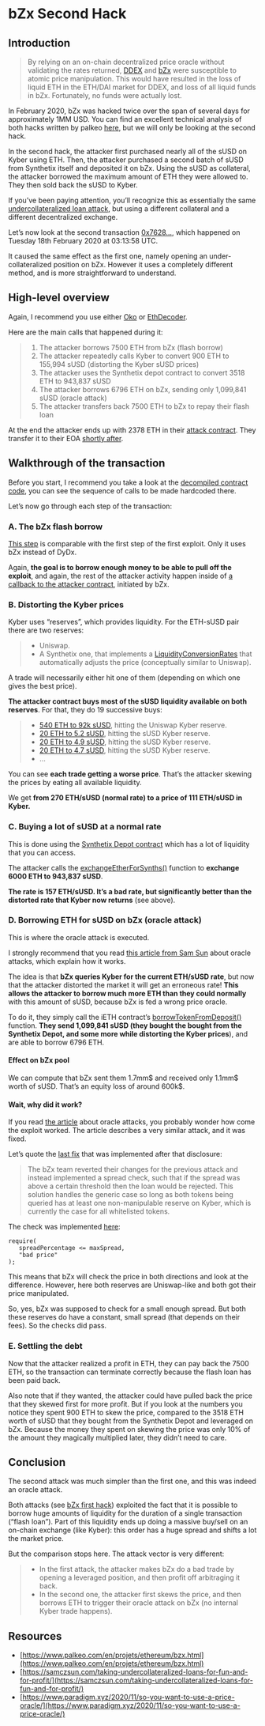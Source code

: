 # bZx Second Hack

## Introduction

> By relying on an on-chain decentralized price oracle without validating the rates returned, [DDEX](https://margin.ddex.io/) and [bZx](https://bzx.network/) were susceptible to atomic price manipulation. This would have resulted in the loss of liquid ETH in the ETH/DAI market for DDEX, and loss of all liquid funds in bZx. Fortunately, no funds were actually lost.

In February 2020, bZx was hacked twice over the span of several days for approximately 1MM USD. You can find an excellent technical analysis of both hacks written by palkeo [here](https://www.palkeo.com/en/projets/ethereum/bzx.html), but we will only be looking at the second hack.

In the second hack, the attacker first purchased nearly all of the sUSD on Kyber using ETH. Then, the attacker purchased a second batch of sUSD from Synthetix itself and deposited it on bZx. Using the sUSD as collateral, the attacker borrowed the maximum amount of ETH they were allowed to. They then sold back the sUSD to Kyber.

If you’ve been paying attention, you’ll recognize this as essentially the same [undercollateralized loan attack](./#undercollateralized-loans), but using a different collateral and a different decentralized exchange.

Let’s now look at the second transaction [0x7628…](https://oko.palkeo.com/0x762881b07feb63c436dee38edd4ff1f7a74c33091e534af56c9f7d49b5ecac15/), which happened on Tuesday 18th February 2020 at 03:13:58 UTC.

It caused the same effect as the first one, namely opening an under-collateralized position on bZx. However it uses a completely different method, and is more straightforward to understand.

## High-level overview

Again, I recommend you use either [Oko](https://oko.palkeo.com/0x762881b07feb63c436dee38edd4ff1f7a74c33091e534af56c9f7d49b5ecac15/) or [EthDecoder](http://ethtx.info/mainnet/0x762881b07feb63c436dee38edd4ff1f7a74c33091e534af56c9f7d49b5ecac15).

Here are the main calls that happened during it:

> 1. The attacker borrows 7500 ETH from bZx \(flash borrow\)
> 2. The attacker repeatedly calls Kyber to convert 900 ETH to 155,994 sUSD \(distorting the Kyber sUSD prices\)
> 3. The attacker uses the Synthetix depot contract to convert 3518 ETH to 943,837 sUSD
> 4. The attacker borrows 6796 ETH on bZx, sending only 1,099,841 sUSD \(oracle attack\)
> 5. The attacker transfers back 7500 ETH to bZx to repay their flash loan

At the end the attacker ends up with 2378 ETH in their [attack contract](https://oko.palkeo.com/0x360f85F0B74326CDDfF33A812B05353BC537747B/). They transfer it to their EOA [shortly after](https://oko.palkeo.com/0x2e05b36f4e1afd92366dfded4f7fb7a11eab4d681e313caab6068b1a5879067f/).

## Walkthrough of the transaction

Before you start, I recommend you take a look at the [decompiled contract code](https://oko.palkeo.com/0x360f85F0B74326CDDfF33A812B05353BC537747B/code/), you can see the sequence of calls to be made hardcoded there.

Let’s now go through each step of the transaction:

### **A. The bZx flash borrow**

[This step](https://oko.palkeo.com/0x762881b07feb63c436dee38edd4ff1f7a74c33091e534af56c9f7d49b5ecac15/#call_0) is comparable with the first step of the first exploit. Only it uses bZx instead of DyDx.

Again, **the goal is to borrow enough money to be able to pull off the exploit**, and again, the rest of the attacker activity happen inside of [a callback to the attacker contract](https://oko.palkeo.com/0x762881b07feb63c436dee38edd4ff1f7a74c33091e534af56c9f7d49b5ecac15/#call_0_3), initiated by bZx.

### **B. Distorting the Kyber prices**

Kyber uses “reserves”, which provides liquidity. For the ETH-sUSD pair there are two reserves:

> * Uniswap.
> * A Synthetix one, that implements a [LiquidityConversionRates](https://developer.kyber.network/docs/API_ABI-LiquidityConversionRates/) that automatically adjusts the price \(conceptually similar to Uniswap\).

A trade will necessarily either hit one of them \(depending on which one gives the best price\).

**The attacker contract buys most of the sUSD liquidity available on both reserves**. For that, they do 19 successive buys:

> * [540 ETH to 92k sUSD](https://oko.palkeo.com/0x762881b07feb63c436dee38edd4ff1f7a74c33091e534af56c9f7d49b5ecac15/#call_0_3_0_1), hitting the Uniswap Kyber reserve.
> * [20 ETH to 5.2 sUSD](https://oko.palkeo.com/0x762881b07feb63c436dee38edd4ff1f7a74c33091e534af56c9f7d49b5ecac15/#call_0_3_0_2), hitting the sUSD Kyber reserve.
> * [20 ETH to 4.9 sUSD](https://oko.palkeo.com/0x762881b07feb63c436dee38edd4ff1f7a74c33091e534af56c9f7d49b5ecac15/#call_0_3_0_3), hitting the sUSD Kyber reserve.
> * [20 ETH to 4.7 sUSD](https://oko.palkeo.com/0x762881b07feb63c436dee38edd4ff1f7a74c33091e534af56c9f7d49b5ecac15/#call_0_3_0_4), hitting the sUSD Kyber reserve.
> * …

You can see **each trade getting a worse price**. That’s the attacker skewing the prices by eating all available liquidity.

We get **from 270 ETH/sUSD \(normal rate\) to a price of 111 ETH/sUSD in Kyber.**

### **C. Buying a lot of sUSD at a normal rate**

This is done using the [Synthetix Depot contract](https://oko.palkeo.com/0x172E09691DfBbC035E37c73B62095caa16Ee2388/) which has a lot of liquidity that you can access.

The attacker calls the [exchangeEtherForSynths\(\)](https://oko.palkeo.com/0x762881b07feb63c436dee38edd4ff1f7a74c33091e534af56c9f7d49b5ecac15/#call_0_3_0_20) function to **exchange 6000 ETH to 943,837 sUSD**.

**The rate is 157 ETH/sUSD. It’s a bad rate, but significantly better than the distorted rate that Kyber now returns** \(see above\).

### **D. Borrowing ETH for sUSD on bZx \(oracle attack\)**

This is where the oracle attack is executed.

I strongly recommend that you read [this article from Sam Sun](https://samczsun.com/taking-undercollateralized-loans-for-fun-and-for-profit/) about oracle attacks, which explain how it works.

The idea is that **bZx queries Kyber for the current ETH/sUSD rate**, but now that the attacker distorted the market it will get an erroneous rate! **This allows the attacker to borrow much more ETH than they could normally** with this amount of sUSD, because bZx is fed a wrong price oracle.

To do it, they simply call the iETH contract’s [borrowTokenFromDeposit\(\)](https://oko.palkeo.com/0x762881b07feb63c436dee38edd4ff1f7a74c33091e534af56c9f7d49b5ecac15/#call_0_3_0_23_0) function. **They send 1,099,841 sUSD \(they bought the bought from the Synthetix Depot, and some more while distorting the Kyber prices**\), and are able to borrow 6796 ETH.

#### **Effect on bZx pool**

We can compute that bZx sent them 1.7mm$ and received only 1.1mm$ worth of sUSD. That’s an equity loss of around 600k$.

#### **Wait, why did it work?**

If you read [the article](https://samczsun.com/taking-undercollateralized-loans-for-fun-and-for-profit/) about oracle attacks, you probably wonder how come the exploit worked. The article describes a very similar attack, and it was fixed.

Let’s quote the [last fix](https://samczsun.com/taking-undercollateralized-loans-for-fun-and-for-profit/#solution-3) that was implemented after that disclosure:

> The bZx team reverted their changes for the previous attack and instead implemented a spread check, such that if the spread was above a certain threshold then the loan would be rejected. This solution handles the generic case so long as both tokens being queried has at least one non-manipulable reserve on Kyber, which is currently the case for all whitelisted tokens.

The check was implemented [here](https://github.com/bZxNetwork/bZx-monorepo/blob/c5fdab1eb7e0f158841671c78d324045cb438f3c/packages/contracts/contracts/oracle/BZxOracle.sol#L1388):

```text
require(
   spreadPercentage <= maxSpread,
   "bad price"
);
```

This means that bZx will check the price in both directions and look at the difference. However, here both reserves are Uniswap-like and both got their price manipulated.

So, yes, bZx was supposed to check for a small enough spread. But both these reserves do have a constant, small spread \(that depends on their fees\). So the checks did pass.

### **E. Settling the debt**

Now that the attacker realized a profit in ETH, they can pay back the 7500 ETH, so the transaction can terminate correctly because the flash loan has been paid back.

Also note that if they wanted, the attacker could have pulled back the price that they skewed first for more profit. But if you look at the numbers you notice they spent 900 ETH to skew the price, compared to the 3518 ETH worth of sUSD that they bought from the Synthetix Depot and leveraged on bZx. Because the money they spent on skewing the price was only 10% of the amount they magically multiplied later, they didn’t need to care.

## Conclusion

The second attack was much simpler than the first one, and this was indeed an oracle attack.

Both attacks \(see [bZx first hack](../flash-loan-arbitrage/bzx-first-hack.md)\) exploited the fact that it is possible to borrow huge amounts of liquidity for the duration of a single transaction \(“flash loan”\). Part of this liquidity ends up doing a massive buy/sell on an on-chain exchange \(like Kyber\): this order has a huge spread and shifts a lot the market price.

But the comparison stops here. The attack vector is very different:

> * In the first attack, the attacker makes bZx do a bad trade by opening a leveraged position, and then profit off arbitraging it back.
> * In the second one, the attacker first skews the price, and then borrows ETH to trigger their oracle attack on bZx \(no internal Kyber trade happens\).

## Resources

* [https://www.palkeo.com/en/projets/ethereum/bzx.html](https://www.palkeo.com/en/projets/ethereum/bzx.html)
* [https://samczsun.com/taking-undercollateralized-loans-for-fun-and-for-profit/](https://samczsun.com/taking-undercollateralized-loans-for-fun-and-for-profit/)
* [https://www.paradigm.xyz/2020/11/so-you-want-to-use-a-price-oracle/](https://www.paradigm.xyz/2020/11/so-you-want-to-use-a-price-oracle/)



